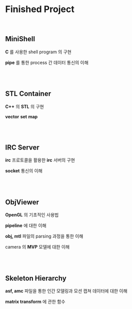 # Finished Project

</br>

## MiniShell

**C** 를 사용한 shell program 의 구현

**pipe** 를 통한 process 간 데이터 통신의 이해

</br>
</br>

## STL Container

**C++** 의 **STL** 의 구현

**vector**
**set**
**map**

</br>
</br>

## IRC Server

**irc** 프로토콜을 활용한 **irc** 서버의 구현

**socket** 통신의 이해

</br>
</br>


## ObjViewer

**OpenGL** 의 기초적인 사용법

**pipeline** 에 대한 이해

**obj, mtl** 파일의 parsing 과정을 통한 이해

camera 의 **MVP** 모델에 대한 이해

</br>
</br>

## Skeleton Hierarchy 

**asf, amc** 파일을 통한 인간 모델링과 모션 캡쳐 데이터에 대한 이해

**matrix transform** 에 관한 함수
